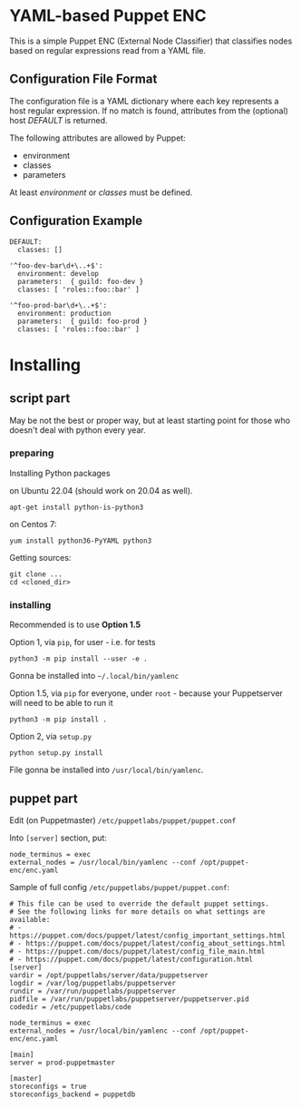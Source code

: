 # YAML-based Puppet ENC

This is a simple Puppet ENC (External Node Classifier) that classifies
nodes based on regular expressions read from a YAML file.

## Configuration File Format

The configuration file is a YAML dictionary where each key represents a host
regular expression. If no match is found, attributes from the (optional) host
_DEFAULT_ is returned.

The following attributes are allowed by Puppet:

- environment
- classes
- parameters

At least _environment_ or _classes_ must be defined.


## Configuration Example

    DEFAULT:
      classes: []
    
    '^foo-dev-bar\d+\..+$':
      environment: develop
      parameters:  { guild: foo-dev }
      classes: [ 'roles::foo::bar' ]
    
    '^foo-prod-bar\d+\..+$':
      environment: production
      parameters:  { guild: foo-prod }
      classes: [ 'roles::foo::bar' ]

# Installing
## script part
May be not the best or proper way, but at least starting point for those who doesn't deal with python every year.
### preparing
Installing Python packages

on Ubuntu 22.04 (should work on 20.04 as well).
```
apt-get install python-is-python3
```

on Centos 7:
```
yum install python36-PyYAML python3
```

Getting sources:
```
git clone ...
cd <cloned_dir>
```

### installing
Recommended is to use **Option 1.5**

Option 1, via `pip`, for user - i.e. for tests
```
python3 -m pip install --user -e .
```
Gonna be installed into `~/.local/bin/yamlenc`

Option 1.5, via `pip` for everyone, under `root` - because your Puppetserver will need to be able to run it
```
python3 -m pip install .
```

Option 2, via `setup.py`
```
python setup.py install
```
File gonna be installed into `/usr/local/bin/yamlenc`.

## puppet part
Edit (on Puppetmaster) `/etc/puppetlabs/puppet/puppet.conf`

Into `[server]` section, put:
```
node_terminus = exec
external_nodes = /usr/local/bin/yamlenc --conf /opt/puppet-enc/enc.yaml
```
Sample of full config `/etc/puppetlabs/puppet/puppet.conf`:

```
# This file can be used to override the default puppet settings.
# See the following links for more details on what settings are available:
# - https://puppet.com/docs/puppet/latest/config_important_settings.html
# - https://puppet.com/docs/puppet/latest/config_about_settings.html
# - https://puppet.com/docs/puppet/latest/config_file_main.html
# - https://puppet.com/docs/puppet/latest/configuration.html
[server]
vardir = /opt/puppetlabs/server/data/puppetserver
logdir = /var/log/puppetlabs/puppetserver
rundir = /var/run/puppetlabs/puppetserver
pidfile = /var/run/puppetlabs/puppetserver/puppetserver.pid
codedir = /etc/puppetlabs/code

node_terminus = exec
external_nodes = /usr/local/bin/yamlenc --conf /opt/puppet-enc/enc.yaml

[main]
server = prod-puppetmaster

[master]
storeconfigs = true
storeconfigs_backend = puppetdb
```
